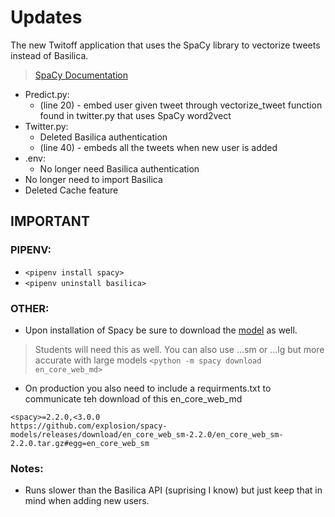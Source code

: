 # Updates
The new Twitoff application that uses the SpaCy library to vectorize tweets instead of Basilica. 
>[SpaCy Documentation](https://spacy.io/usage/vectors-similarity)

* Predict.py:
  * (line 20) - embed user given tweet through vectorize_tweet function found in twitter.py that uses SpaCy word2vect
* Twitter.py:
  * Deleted Basilica authentication
  * (line 40) - embeds all the tweets when new user is added 
* .env:
  * No longer need Basilica authentication
* No longer need to import Basilica
* Deleted Cache feature

## IMPORTANT

### PIPENV:
* `<pipenv install spacy>`
* `<pipenv uninstall basilica>`

### OTHER:
* Upon installation of Spacy be sure to download the [model](https://spacy.io/usage) as well.
> Students will need this as well. You can also use ...sm or ...lg but more accurate with large models
`<python -m spacy download en_core_web_md>`
* On production you also need to include a requirments.txt to communicate teh download of this en_core_web_md
```text
<spacy>=2.2.0,<3.0.0
https://github.com/explosion/spacy-models/releases/download/en_core_web_sm-2.2.0/en_core_web_sm-2.2.0.tar.gz#egg=en_core_web_sm
```

### Notes: 
* Runs slower than the Basilica API (suprising I know) but just keep that in mind when adding new users. 
